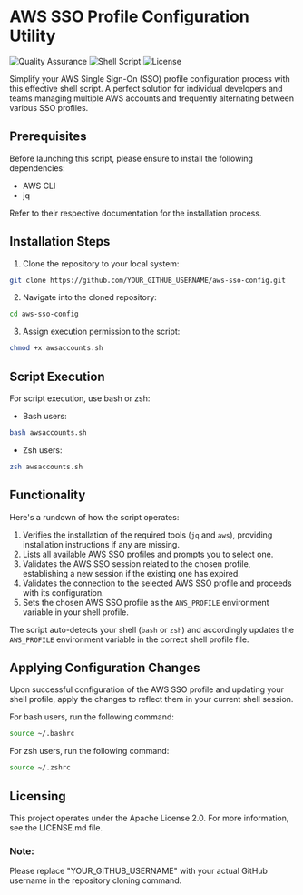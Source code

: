 # AWS SSO Profile Configuration Utility
![Quality Assurance](http://ForTheBadge.com/images/badges/built-with-love.svg) ![Shell Script](https://img.shields.io/badge/Shell_Script-121011?style=for-the-badge&logo=gnu-bash&logoColor=white) ![License](https://img.shields.io/badge/License-Apache%202.0-blue.svg)

Simplify your AWS Single Sign-On (SSO) profile configuration process with this effective shell script. A perfect solution for individual developers and teams managing multiple AWS accounts and frequently alternating between various SSO profiles.

## Prerequisites

Before launching this script, please ensure to install the following dependencies:

- AWS CLI
- jq

Refer to their respective documentation for the installation process.

## Installation Steps

1. Clone the repository to your local system:

```bash
git clone https://github.com/YOUR_GITHUB_USERNAME/aws-sso-config.git
```

2. Navigate into the cloned repository:

```bash
cd aws-sso-config
```

3. Assign execution permission to the script:

```bash
chmod +x awsaccounts.sh
```

## Script Execution

For script execution, use bash or zsh:

- Bash users:

```bash
bash awsaccounts.sh
```

- Zsh users:

```bash
zsh awsaccounts.sh
```

## Functionality

Here's a rundown of how the script operates:

1. Verifies the installation of the required tools (`jq` and `aws`), providing installation instructions if any are missing.
2. Lists all available AWS SSO profiles and prompts you to select one.
3. Validates the AWS SSO session related to the chosen profile, establishing a new session if the existing one has expired.
4. Validates the connection to the selected AWS SSO profile and proceeds with its configuration.
5. Sets the chosen AWS SSO profile as the `AWS_PROFILE` environment variable in your shell profile.

The script auto-detects your shell (`bash` or `zsh`) and accordingly updates the `AWS_PROFILE` environment variable in the correct shell profile file.

## Applying Configuration Changes

Upon successful configuration of the AWS SSO profile and updating your shell profile, apply the changes to reflect them in your current shell session.

For bash users, run the following command:

```bash
source ~/.bashrc
```

For zsh users, run the following command:

```bash
source ~/.zshrc
```


## Licensing
This project operates under the Apache License 2.0. For more information, see the LICENSE.md file.

### Note: 
Please replace "YOUR_GITHUB_USERNAME" with your actual GitHub username in the repository cloning command.